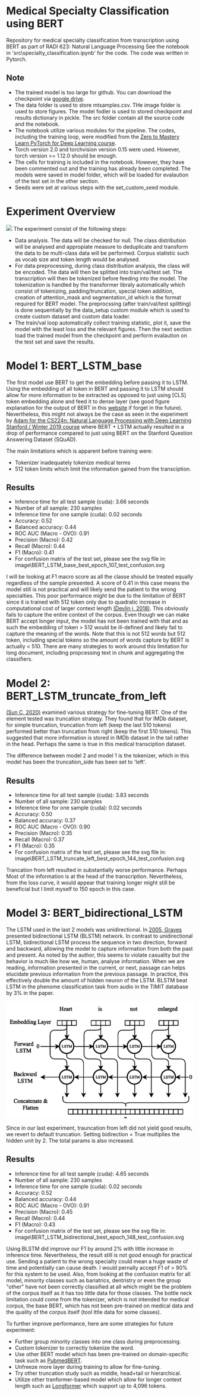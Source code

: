 # Medical Specialty Classification using BERT
Repository for medical specialty classification from transcription using BERT as part of RADI 623: Natural Language Processing See the notebook in 'src\specialty_classification.ipynb' for the code. The code was written in Pytorch. 

## Note
- The trained model is too large for github. You can download the checkpoint via [google drive](https://drive.google.com/drive/folders/1NM78-nTTuuaP57IL1Pequwz_cNzy-pI1?usp=sharing).
- The data folder is used to store mtsamples.csv. THe image folder is used to store figures. The model fodler is used to stored checkpoint and results dictionary in pickle. The src folder contain all the source code and the notebook.
- The notebook utilize various modules for the pipeline. The codes, including the training loop, were modified from the 
[Zero to Mastery Learn PyTorch for Deep Learning course](www.learnpytorch.io).
- Torch version 2.0 and torchvision version 0.15 were used. However, torch version >= 1.12.0 should be enough.
- The cells for training is included in the notebook. However, they have been commented out and the training has already been completed. The models were saved in model folder, which will be loaded for evalaution of the test set in the other section. 
- Seeds were set at various steps with the set_custom_seed module.

# Experiment Overview
![](..\image\block_diagram.jpg)
The experiment consist of the following steps:
- Data analysis. The data will be checked for null. The class distribution will be analysed and appropiate measure to deduplicate and transform the data to be multi-class data will be performed. Corpus statistic such as vocab size and token length would be analysed.
- For data preprocessing, during class distribution analysis, the class will be encoded. The data will then be splitted into train/val/test set. The transcription will then be tokenized before feeding into the model. The tokenization is handled by the transformer libraly automatically which consist of tokenizing, padding/truncation, special token addition, creation of attention_mask and segmentation_id which is the format required for BERT model. The preprocssing (after train/val/test splitting) is done sequentially by the data_setup custom module which is used to create custom dataset and custom data loader.
- The train/val loop automatically collect training statistic, plot it, save the model with the least loss and the relevant figures. Then the next section load the trained model from the checkpoint and perform evalaution on the test set and save the results.


# Model 1: BERT_LSTM_base
The first model use BERT to get the embedding before passing it to LSTM. Using the embedding of all token in BERT and passing it to LSTM should allow for more information to be extracted as opposed to just using [CLS] token embedding alone and feed it to dense layer (see good figure explanation for the output of BERT in this [website](https://towardsdatascience.com/text-classification-with-bert-in-pytorch-887965e5820f) if forget in the future). Nevertheless, this might not always be the case as seen in the experiment by [Adam for the CS224n: Natural Language Processing with Deep Learning Stanford / Winter 2019 course](https://web.stanford.edu/class/archive/cs/cs224n/cs224n.1194/reports/default/15718571.pdf) where BERT + LSTM actually resulted in a drop of performance compared to just using BERT on the Stanford Question Answering Dataset (SQuAD).

The main limitations which is apparent before training were:
- Tokenizer inadequately tokenize medical terms
- 512 token limits which limit the information gained from the transciption. <br>

## Results 
- Inference time for all test sample (cuda): 3.66 seconds <br>
- Number of all sample: 230 samples<br>
- Inference time for one sample (cuda): 0.02 seconds<br>
- Accuracy: 0.52<br>
- Balanced accuracy: 0.44<br>
- ROC AUC (Macro - OVO): 0.91<br>
- Precision (Macro): 0.42<br>
- Recall (Macro): 0.44<br>
- F1 (Macro): 0.41<br>
- For confusion matrix of the test set, please see the svg file in: image\BERT_LSTM_base_best_epoch_107_test_confusion.svg


I will be looking at F1 macro score as all the classe should be treated equally regardless of the sample presented. A score of 0.41 in this case means the model still is not practical and will likely send the patient to the wrong specialties. This poor performance might be due to the limitation of BERT since it is trained with 512 token only due to quadratic increase in computational cost of larger context length [(Devlin j, 2018)](https://arxiv.org/abs/1810.04805). This obviously fails to capture the entire context of the corpus. Even though we can make BERT accept longer input, the model has not been trained with that and as such the embedding of token > 512 would be ill-defined and likely fail to capture the meaning of the words. Note that this is not 512 words but 512 token, including special tokens so the amount of words capture by BERT is actually < 510. There are many strategies to work around this limitation for long document, including propcessing text in chunk and aggregating the classifiers.

# Model 2: BERT_LSTM_truncate_from_left
[(Sun C, 2020)](https://arxiv.org/pdf/1905.05583.pdf) examined various strategy for fine-tuning BERT. One of the element tested was truncation strategy. They found that for IMDb dataset, for simple truncation, truncation from left (keep the last 510 tokens) performed better than truncation from right (keep the first 510 tokens). This suggested that more information is stored in IMDb dataset in the tail rather in the head. Perhaps the same is true in this medical transciption dataset. 

The difference between model 2 and model 1 is the tokenizer, which in this model has been the truncation_side has been set to 'left'.

## Results 
- Inference time for all test sample (cuda): 3.83 seconds
- Number of all sample: 230 samples
- Inference time for one sample (cuda): 0.02 seconds
- Accuracy: 0.50
- Balanced accuracy: 0.37
- ROC AUC (Macro - OVO): 0.90
- Precision (Macro): 0.35
- Recall (Macro): 0.37
- F1 (Macro): 0.35
- For confusion matrix of the test set, please see the svg file in: image\BERT_LSTM_truncate_left_best_epoch_144_test_confusion.svg

Trancation from left resulted in substantially worse performance. Perhaps Most of the information is at the head of the transcription. Nevertheless, from the loss curve, it would appear that training longer might still be beneficial but I limit myself to 150 epoch in this case.

# Model 3: BERT_bidirectional_LSTM
The LSTM used in the last 2 models was unidirectional. In [2005, Graves](https://www.cs.toronto.edu/~graves/ijcnn_2005.pdf) presented bidirectional LSTM (BLSTM) network. In contrast to unidirectional LSTM, bidirectional LSTM process the sequence in two direction, forward and backward, allowing the model to capture information from both the past and present. As noted by the author, this seems to violate casuality but the behavior is much like how we, human, analyse information. When we are reading, information presented in the current, or next, passage can helps elucidate previous information from the previous passage. In practice, this effectively double the amount of hidden neuron of the LSTM. BLSTM beat LSTM in the phenome classification task from audio in the TIMIT database by 3% in the paper. <br>

![](image/bidirectional_LSTM.png)

Since in our last experiment, trauncation from left did not yield good results, we revert to default truncation. Setting bidirection = True multiplies the hidden unit by 2. The total params is also increased.

## Results 
- Inference time for all test sample (cuda): 4.65 seconds
- Number of all sample: 230 samples
- Inference time for one sample (cuda): 0.02 seconds
- Accuracy: 0.52
- Balanced accuracy: 0.44
- ROC AUC (Macro - OVO): 0.91
- Precision (Macro): 0.45
- Recall (Macro): 0.44
- F1 (Macro): 0.43
- For confusion matrix of the test set, please see the svg file in: image\BERT_LSTM_bidirectional_best_epoch_148_test_confusion.svg

Using BLSTM did improve our F1 by around 2% with little increase in inference time. Nevertheless, the result still is not good enough for practical use. Sending a patient to the wrong specialty could mean a huge waste of time and potentially can cause death. I would pernally accept F1 of > 90% for this system to be used. Also, from looking at the confusion matrix for all model, minority classes such as bariatrics, dentristry or even the group "other" have not been correctly classified at all which might be the problem of the corpus itself as it has too little data for those classes. The bottle neck limitation could come from the tokenizer, which is not intended for medical corpus, the base BERT, which has not been pre-trained on medical data and the quality of the corpus itself (tool ittle data for some classes).

To further improve performance, here are some strategies for future experiment:
- Further group minority classes into one class during preprocessing.
- Custom tokenizer to correctly tokenize the word.
- Use other BERT model which has been pre-trained on domain-specific task such as [PubmedBERT](https://arxiv.org/pdf/2007.15779.pdf).
- Unfreeze more layer during training to allow for fine-tuning.
- Try other truncation study such as middle, head+tail or hierarchical.
- Utilize other tranformer-based model which allow for longer context length such as [Longformer](https://arxiv.org/pdf/2004.05150.pdf) which support up to 4,096 tokens.


